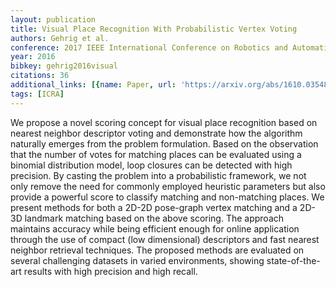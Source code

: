 ```yaml
---
layout: publication
title: Visual Place Recognition With Probabilistic Vertex Voting
authors: Gehrig et al.
conference: 2017 IEEE International Conference on Robotics and Automation (ICRA)
year: 2016
bibkey: gehrig2016visual
citations: 36
additional_links: [{name: Paper, url: 'https://arxiv.org/abs/1610.03548'}]
tags: [ICRA]
---
```

We propose a novel scoring concept for visual place recognition based on
nearest neighbor descriptor voting and demonstrate how the algorithm naturally
emerges from the problem formulation. Based on the observation that the number
of votes for matching places can be evaluated using a binomial distribution
model, loop closures can be detected with high precision. By casting the
problem into a probabilistic framework, we not only remove the need for
commonly employed heuristic parameters but also provide a powerful score to
classify matching and non-matching places. We present methods for both a 2D-2D
pose-graph vertex matching and a 2D-3D landmark matching based on the above
scoring. The approach maintains accuracy while being efficient enough for
online application through the use of compact (low dimensional) descriptors and
fast nearest neighbor retrieval techniques. The proposed methods are evaluated
on several challenging datasets in varied environments, showing
state-of-the-art results with high precision and high recall.